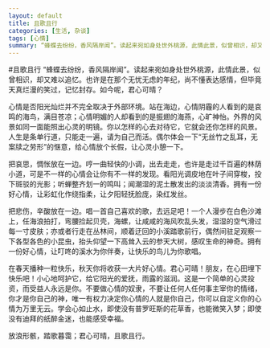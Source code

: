 ```yaml
---
layout: default
title: 且歌且行
categories: [生活, 杂谈]
tags: [心情]
summary: “蜂蝶去纷纷，香风隔岸闻”。读起来宛如身处世外桃源，此情此景，似曾相识，却又难以追忆。也许是在那个无忧无虑的年纪，尚不懂表达感情，但毕竟天真烂漫的笑过，记忆封存。如今呢，君心可晴？
---
```

#且歌且行
   “蜂蝶去纷纷，香风隔岸闻”。读起来宛如身处世外桃源，此情此景，似曾相识，却又难以追忆。也许是在那个无忧无虑的年纪，尚不懂表达感情，但毕竟天真烂漫的笑过，记忆封存。如今呢，君心可晴？

   心情是否阳光灿烂并不完全取决于外部环境。站在海边，心情阴霾的人看到的是哀鸣的海鸟，满目苍凉；心情明媚的人却看到的是振翅的海燕，心旷神怡。外界的风景如同一面能照出心灵的明镜。你以怎样的心去对待它，它就会还你怎样的风景。人生是条单行道，只能走一遍，请为自己而活。偶尔体会一下“无丝竹之乱耳，无案牍之劳形”的惬意，给心情放个长假，让心灵小憩一下。

   把哀思，惆怅放在一边。哼一曲轻快的小调，出去走走，也许是走过千百遍的林荫小道，可是不一样的心情会让你有不一样的发现。看阳光调皮地在叶子间穿梭，投下斑驳的光影；听蝉整齐划一的鸣叫；闻潮湿的泥土散发出的淡淡清香。拥有一份好心情，让彩虹化作绕指柔，让夕阳轻抚脸庞，染红发丝。

   把悲伤，辛酸放在一边。唱一首自己喜欢的歌，去远足吧！一个人漫步在白色沙滩上，任海浪拍打，弯腰捡起贝壳，海螺，让咸咸的海风吹乱头发，湿湿的空气滑过每一寸皮肤；亦或者行走在丛林间，顺着迂回的小溪踏歌前行，偶然间驻足观察一下各型各色的小昆虫，抬头仰望一下高耸入云的参天大树，感叹生命的神奇。拥有一份好心情，让叮咚的溪水为你伴奏，让快乐的鸟儿为你歌唱。

   在春天播种一粒快乐，秋天你将收获一大片好心情。君心可晴！朋友，在心田埋下快乐吧！小心地呵护它，给它阳光的爱抚，雨露的滋润。这是一个简单的心灵投资，而受益人永远是你。不要做心情的奴隶，不要让任何人任何事主宰你的情绪，你才是你自己的神，唯一有权力决定你心情的人就是你自己，你可以自定义你的心情为万里无云。学会心如止水，即使没有普罗旺斯的花草香，也能微笑入梦；即使没有迪拜的纸醉金迷，也能感受幸福。

   放浪形骸，踏歌暮霭；君心可晴，且歌且行。